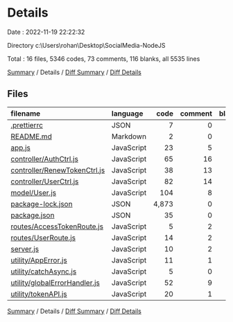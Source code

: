 # Details

Date : 2022-11-19 22:22:32

Directory c:\\Users\\rohan\\Desktop\\SocialMedia-NodeJS

Total : 16 files,  5346 codes, 73 comments, 116 blanks, all 5535 lines

[Summary](results.md) / Details / [Diff Summary](diff.md) / [Diff Details](diff-details.md)

## Files
| filename | language | code | comment | blank | total |
| :--- | :--- | ---: | ---: | ---: | ---: |
| [.prettierrc](/.prettierrc) | JSON | 7 | 0 | 0 | 7 |
| [README.md](/README.md) | Markdown | 2 | 0 | 1 | 3 |
| [app.js](/app.js) | JavaScript | 23 | 5 | 6 | 34 |
| [controller/AuthCtrl.js](/controller/AuthCtrl.js) | JavaScript | 65 | 16 | 26 | 107 |
| [controller/RenewTokenCtrl.js](/controller/RenewTokenCtrl.js) | JavaScript | 38 | 13 | 14 | 65 |
| [controller/UserCtrl.js](/controller/UserCtrl.js) | JavaScript | 82 | 14 | 25 | 121 |
| [model/User.js](/model/User.js) | JavaScript | 104 | 8 | 10 | 122 |
| [package-lock.json](/package-lock.json) | JSON | 4,873 | 0 | 1 | 4,874 |
| [package.json](/package.json) | JSON | 35 | 0 | 1 | 36 |
| [routes/AccessTokenRoute.js](/routes/AccessTokenRoute.js) | JavaScript | 5 | 2 | 3 | 10 |
| [routes/UserRoute.js](/routes/UserRoute.js) | JavaScript | 14 | 2 | 3 | 19 |
| [server.js](/server.js) | JavaScript | 10 | 2 | 5 | 17 |
| [utility/AppError.js](/utility/AppError.js) | JavaScript | 11 | 1 | 2 | 14 |
| [utility/catchAsync.js](/utility/catchAsync.js) | JavaScript | 5 | 0 | 1 | 6 |
| [utility/globalErrorHandler.js](/utility/globalErrorHandler.js) | JavaScript | 52 | 9 | 11 | 72 |
| [utility/tokenAPI.js](/utility/tokenAPI.js) | JavaScript | 20 | 1 | 7 | 28 |

[Summary](results.md) / Details / [Diff Summary](diff.md) / [Diff Details](diff-details.md)
